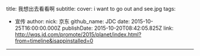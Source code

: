 title: 我想出去看看啊
subtitle: 
cover: i want to go out and see.jpg
tags:
  - 宣传
author:
  nick: 京东
  github_name: JDC
date: 2015-10-25T16:00:00.000Z
publishDate: 2015-10-20T08:42:05.825Z
link: http://wqs.jd.com/promote/2015/planet/index.html?from=timeline&isappinstalled=0
---
